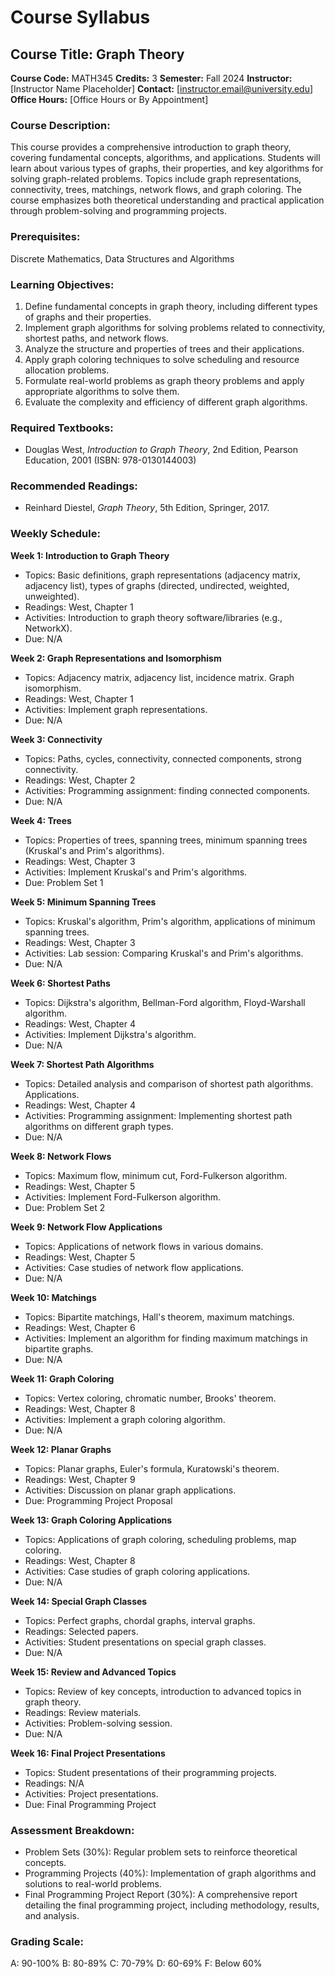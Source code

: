 # Course Syllabus
## Course Title: Graph Theory
**Course Code:** MATH345
**Credits:** 3
**Semester:** Fall 2024
**Instructor:** [Instructor Name Placeholder]
**Contact:** [instructor.email@university.edu]
**Office Hours:** [Office Hours or By Appointment]

### Course Description:
This course provides a comprehensive introduction to graph theory, covering fundamental concepts, algorithms, and applications. Students will learn about various types of graphs, their properties, and key algorithms for solving graph-related problems. Topics include graph representations, connectivity, trees, matchings, network flows, and graph coloring. The course emphasizes both theoretical understanding and practical application through problem-solving and programming projects.

### Prerequisites:
Discrete Mathematics, Data Structures and Algorithms

### Learning Objectives:
1.  Define fundamental concepts in graph theory, including different types of graphs and their properties.
2.  Implement graph algorithms for solving problems related to connectivity, shortest paths, and network flows.
3.  Analyze the structure and properties of trees and their applications.
4.  Apply graph coloring techniques to solve scheduling and resource allocation problems.
5.  Formulate real-world problems as graph theory problems and apply appropriate algorithms to solve them.
6.  Evaluate the complexity and efficiency of different graph algorithms.

### Required Textbooks:
- Douglas West, *Introduction to Graph Theory*, 2nd Edition, Pearson Education, 2001 (ISBN: 978-0130144003)

### Recommended Readings:
- Reinhard Diestel, *Graph Theory*, 5th Edition, Springer, 2017.

### Weekly Schedule:
**Week 1: Introduction to Graph Theory**
- Topics: Basic definitions, graph representations (adjacency matrix, adjacency list), types of graphs (directed, undirected, weighted, unweighted).
- Readings: West, Chapter 1
- Activities: Introduction to graph theory software/libraries (e.g., NetworkX).
- Due: N/A

**Week 2: Graph Representations and Isomorphism**
- Topics: Adjacency matrix, adjacency list, incidence matrix. Graph isomorphism.
- Readings: West, Chapter 1
- Activities: Implement graph representations.
- Due: N/A

**Week 3: Connectivity**
- Topics: Paths, cycles, connectivity, connected components, strong connectivity.
- Readings: West, Chapter 2
- Activities: Programming assignment: finding connected components.
- Due: N/A

**Week 4: Trees**
- Topics: Properties of trees, spanning trees, minimum spanning trees (Kruskal's and Prim's algorithms).
- Readings: West, Chapter 3
- Activities: Implement Kruskal's and Prim's algorithms.
- Due: Problem Set 1

**Week 5: Minimum Spanning Trees**
- Topics: Kruskal's algorithm, Prim's algorithm, applications of minimum spanning trees.
- Readings: West, Chapter 3
- Activities: Lab session: Comparing Kruskal's and Prim's algorithms.
- Due: N/A

**Week 6: Shortest Paths**
- Topics: Dijkstra's algorithm, Bellman-Ford algorithm, Floyd-Warshall algorithm.
- Readings: West, Chapter 4
- Activities: Implement Dijkstra's algorithm.
- Due: N/A

**Week 7: Shortest Path Algorithms**
- Topics: Detailed analysis and comparison of shortest path algorithms. Applications.
- Readings: West, Chapter 4
- Activities: Programming assignment: Implementing shortest path algorithms on different graph types.
- Due: N/A

**Week 8: Network Flows**
- Topics: Maximum flow, minimum cut, Ford-Fulkerson algorithm.
- Readings: West, Chapter 5
- Activities: Implement Ford-Fulkerson algorithm.
- Due: Problem Set 2

**Week 9: Network Flow Applications**
- Topics: Applications of network flows in various domains.
- Readings: West, Chapter 5
- Activities: Case studies of network flow applications.
- Due: N/A

**Week 10: Matchings**
- Topics: Bipartite matchings, Hall's theorem, maximum matchings.
- Readings: West, Chapter 6
- Activities: Implement an algorithm for finding maximum matchings in bipartite graphs.
- Due: N/A

**Week 11: Graph Coloring**
- Topics: Vertex coloring, chromatic number, Brooks' theorem.
- Readings: West, Chapter 8
- Activities: Implement a graph coloring algorithm.
- Due: N/A

**Week 12: Planar Graphs**
- Topics: Planar graphs, Euler's formula, Kuratowski's theorem.
- Readings: West, Chapter 9
- Activities: Discussion on planar graph applications.
- Due: Programming Project Proposal

**Week 13: Graph Coloring Applications**
- Topics: Applications of graph coloring, scheduling problems, map coloring.
- Readings: West, Chapter 8
- Activities: Case studies of graph coloring applications.
- Due: N/A

**Week 14: Special Graph Classes**
- Topics: Perfect graphs, chordal graphs, interval graphs.
- Readings: Selected papers.
- Activities: Student presentations on special graph classes.
- Due: N/A

**Week 15: Review and Advanced Topics**
- Topics: Review of key concepts, introduction to advanced topics in graph theory.
- Readings: Review materials.
- Activities: Problem-solving session.
- Due: N/A

**Week 16: Final Project Presentations**
- Topics: Student presentations of their programming projects.
- Readings: N/A
- Activities: Project presentations.
- Due: Final Programming Project

### Assessment Breakdown:
*   Problem Sets (30%): Regular problem sets to reinforce theoretical concepts.
*   Programming Projects (40%): Implementation of graph algorithms and solutions to real-world problems.
*   Final Programming Project Report (30%): A comprehensive report detailing the final programming project, including methodology, results, and analysis.

### Grading Scale:
A: 90-100%
B: 80-89%
C: 70-79%
D: 60-69%
F: Below 60%